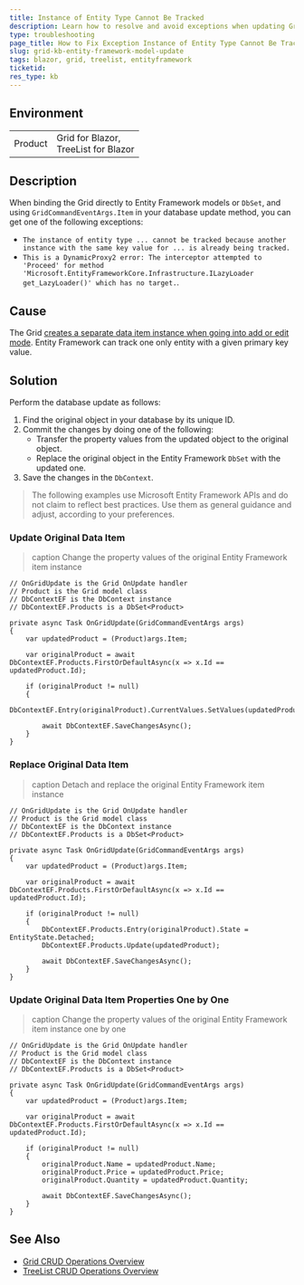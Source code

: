 ```yaml
---
title: Instance of Entity Type Cannot Be Tracked
description: Learn how to resolve and avoid exceptions when updating Grid items in an Entity Framework DbContext DbSet. The exception message may read The instance of entity type ... cannot be tracked because another instance with the same key value ... is already being tracked.
type: troubleshooting
page_title: How to Fix Exception Instance of Entity Type Cannot Be Tracked
slug: grid-kb-entity-framework-model-update
tags: blazor, grid, treelist, entityframework
ticketid:
res_type: kb
---
```


## Environment

<table>
    <tbody>
        <tr>
            <td>Product</td>
            <td>Grid for Blazor, <br /> TreeList for Blazor</td>
        </tr>
    </tbody>
</table>

## Description

When binding the Grid directly to Entity Framework models or `DbSet`, and using `GridCommandEventArgs.Item` in your database update method, you can get one of the following exceptions:

* `The instance of entity type ... cannot be tracked because another instance with the same key value for ... is already being tracked.`
* `This is a DynamicProxy2 error: The interceptor attempted to 'Proceed' for method 'Microsoft.EntityFrameworkCore.Infrastructure.ILazyLoader get_LazyLoader()' which has no target.`.

## Cause

The Grid [creates a separate data item instance when going into add or edit mode](slug:components/grid/editing/overview#item-instances). Entity Framework can track one only entity with a given primary key value.

## Solution

Perform the database update as follows:

1. Find the original object in your database by its unique ID.
1. Commit the changes by doing one of the following:
    * Transfer the property values from the updated object to the original object.
    * Replace the original object in the Entity Framework `DbSet` with the updated one.
1. Save the changes in the `DbContext`.

> The following examples use Microsoft Entity Framework APIs and do not claim to reflect best practices. Use them as general guidance and adjust, according to your preferences.

### Update Original Data Item

>caption Change the property values of the original Entity Framework item instance

````CS.skip-repl
// OnGridUpdate is the Grid OnUpdate handler
// Product is the Grid model class
// DbContextEF is the DbContext instance
// DbContextEF.Products is a DbSet<Product>

private async Task OnGridUpdate(GridCommandEventArgs args)
{
    var updatedProduct = (Product)args.Item;

    var originalProduct = await DbContextEF.Products.FirstOrDefaultAsync(x => x.Id == updatedProduct.Id);

    if (originalProduct != null)
    {
        DbContextEF.Entry(originalProduct).CurrentValues.SetValues(updatedProduct);

        await DbContextEF.SaveChangesAsync();
    }
}
````

### Replace Original Data Item

>caption Detach and replace the original Entity Framework item instance

````CS.skip-repl
// OnGridUpdate is the Grid OnUpdate handler
// Product is the Grid model class
// DbContextEF is the DbContext instance
// DbContextEF.Products is a DbSet<Product>

private async Task OnGridUpdate(GridCommandEventArgs args)
{
    var updatedProduct = (Product)args.Item;

    var originalProduct = await DbContextEF.Products.FirstOrDefaultAsync(x => x.Id == updatedProduct.Id);

    if (originalProduct != null)
    {
        DbContextEF.Products.Entry(originalProduct).State = EntityState.Detached;
        DbContextEF.Products.Update(updatedProduct);

        await DbContextEF.SaveChangesAsync();
    }
}
````

### Update Original Data Item Properties One by One

>caption Change the property values of the original Entity Framework item instance one by one

````CS.skip-repl
// OnGridUpdate is the Grid OnUpdate handler
// Product is the Grid model class
// DbContextEF is the DbContext instance
// DbContextEF.Products is a DbSet<Product>

private async Task OnGridUpdate(GridCommandEventArgs args)
{
    var updatedProduct = (Product)args.Item;

    var originalProduct = await DbContextEF.Products.FirstOrDefaultAsync(x => x.Id == updatedProduct.Id);

    if (originalProduct != null)
    {
        originalProduct.Name = updatedProduct.Name;
        originalProduct.Price = updatedProduct.Price;
        originalProduct.Quantity = updatedProduct.Quantity;

        await DbContextEF.SaveChangesAsync();
    }
}
````

## See Also

* [Grid CRUD Operations Overview](slug:components/grid/editing/overview)
* [TreeList CRUD Operations Overview](slug:treelist-editing-overview)
